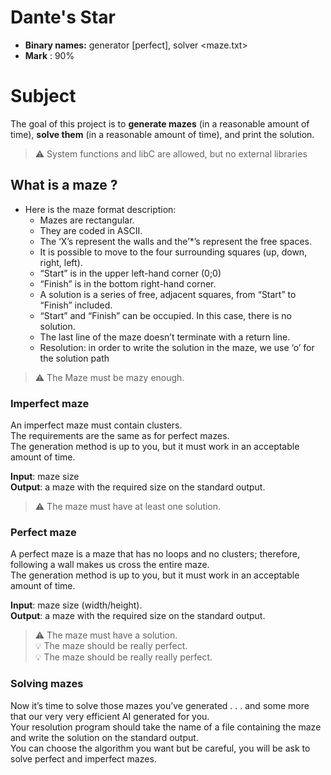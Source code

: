 # Dante's Star

- **Binary names:** generator <x> <y> [perfect], solver <maze.txt>
- **Mark** : 90%

# Subject

The goal of this project is to **generate mazes** (in a reasonable amount of time), **solve them** (in a reasonable amount of time), and print the solution.

> :warning: System functions and libC are allowed, but no external libraries

## What is a maze ?

- Here is the maze format description:
    - Mazes are rectangular.
    - They are coded in ASCII.
    - The ‘X’s represent the walls and the’*’s represent the free spaces.
    - It is possible to move to the four surrounding squares (up, down, right, left).
    - “Start” is in the upper left-hand corner (0;0)
    - “Finish” is in the bottom right-hand corner.
    - A solution is a series of free, adjacent squares, from “Start” to “Finish” included.
    - “Start” and “Finish” can be occupied. In this case, there is no solution.
    - The last line of the maze doesn’t terminate with a return line.
    - Resolution: in order to write the solution in the maze, we use ‘o’ for the solution path

> :warning: The Maze must be mazy enough.

### Imperfect maze

An imperfect maze must contain clusters.  
The requirements are the same as for perfect mazes.  
The generation method is up to you, but it must work in an acceptable amount of time.  

**Input**: maze size  
**Output**: a maze with the required size on the standard output.  

> :warning: The maze must have at least one solution.  

### Perfect maze

A perfect maze is a maze that has no loops and no clusters; therefore, following a wall makes us cross the entire maze.  
The generation method is up to you, but it must work in an acceptable amount of time.  

**Input**: maze size (width/height).  
**Output**: a maze with the required size on the standard output.  

> :warning: The maze must have a solution.  
> :bulb: The maze should be really perfect.  
> :bulb: The maze should be really really perfect.  

### Solving mazes

Now it’s time to solve those mazes you’ve generated . . . and some more that our very very efficient AI generated for you.  
Your resolution program should take the name of a file containing the maze and write the solution on the standard output.  
You can choose the algorithm you want but be careful, you will be ask to solve perfect and imperfect mazes.  
